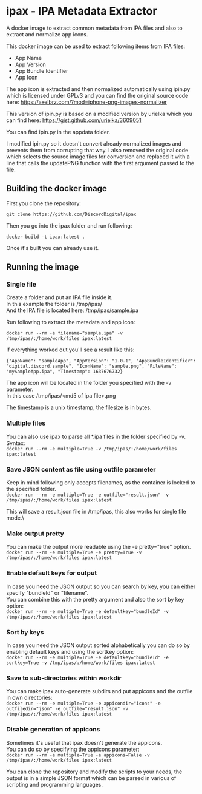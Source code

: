 # ipax - IPA Metadata Extractor

A docker image to extract common metadata from IPA files and also to extract and normalize app icons.


This docker image can be used to extract following items from IPA files:

* App Name
* App Version
* App Bundle Identifier
* App Icon

The app icon is extracted and then normalized automatically using ipin.py which is licensed under GPLv3 and you can find the original source code here: <https://axelbrz.com/?mod=iphone-png-images-normalizer>

This version of ipin.py is based on a modified version by urielka which you can find here: https://gist.github.com/urielka/3609051

You can find ipin.py in the appdata folder.

I modified ipin.py so it doesn't convert already normalized images and prevents them from corrupting that way. I also removed the original code which selects the source image files for conversion and replaced it with a line that calls the updatePNG function with the first argument passed to the file.

## Building the docker image

First you clone the repository:

```git clone https://github.com/DiscordDigital/ipax```

Then you go into the ipax folder and run following:

```docker build -t ipax:latest .```

Once it's built you can already use it.

## Running the image

### Single file

Create a folder and put an IPA file inside it.\
In this example the folder is /tmp/ipas/\
And the IPA file is located here: /tmp/ipas/sample.ipa

Run following to extract the metadata and app icon:

```docker run --rm -e filename="sample.ipa" -v /tmp/ipas/:/home/work/files ipax:latest```

If everything worked out you'll see a result like this:

```
{"AppName": "sampleApp", "AppVersion": "1.0.1", "AppBundleIdentifier": "digital.discord.sample", "IconName": "sample.png", "FileName": "mySampleApp.ipa", "Timestamp": 1637676732}
```
The app icon will be located in the folder you specified with the -v parameter.\
In this case /tmp/ipas/\<md5 of ipa file\>.png

The timestamp is a unix timestamp, the filesize is in bytes.

### Multiple files

You can also use ipax to parse all \*.ipa files in the folder specified by -v.\
Syntax:\
```docker run --rm -e multiple=True -v /tmp/ipas/:/home/work/files ipax:latest```

### Save JSON content as file using outfile parameter

Keep in mind following only accepts filenames, as the container is locked to the specified folder.\
```docker run --rm -e multiple=True -e outfile="result.json" -v /tmp/ipas/:/home/work/files ipax:latest```

This will save a result.json file in /tmp/ipas, this also works for single file mode.\

### Make output pretty

You can make the output more readable using the -e pretty="true" option.\
```docker run --rm -e multiple=True -e pretty=True -v /tmp/ipas/:/home/work/files ipax:latest```

### Enable default keys for output

In case you need the JSON output so you can search by key, you can either specify "bundleId" or "filename".\
You can combine this with the pretty argument and also the sort by key option:\
```docker run --rm -e multiple=True -e defaultkey="bundleId" -v /tmp/ipas/:/home/work/files ipax:latest```

### Sort by keys

In case you need the JSON output sorted alphabetically you can do so by enabling default keys and using the sortkey option:\
```docker run --rm -e multiple=True -e defaultkey="bundleId" -e sortkey=True -v /tmp/ipas/:/home/work/files ipax:latest```

### Save to sub-directories within workdir

You can make ipax auto-generate subdirs and put appicons and the outfile in own directories:\
```docker run --rm -e multiple=True -e appicondir="icons" -e outfiledir="json" -e outfile="result.json" -v /tmp/ipas/:/home/work/files ipax:latest```

### Disable generation of appicons

Sometimes it's useful that ipax doesn't generate the appicons.\
You can do so by specifying the appicons parameter:\
```docker run --rm -e multiple=True -e appicons=False -v /tmp/ipas/:/home/work/files ipax:latest```

You can clone the repository and modify the scripts to your needs, the output is in a simple JSON format which can be parsed in various of scripting and programming languages.
